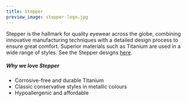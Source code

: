 ```yaml
---
title: Stepper
preview_image: stepper-logo.jpg
---
```


<div class="employee-heading">
Stepper is the hallmark for quality eyewear across the globe, combining innovative manufacturing techniques with a detailed design process to ensure great comfort. Superior materials such as Titanium are used in a wide range of styles. See the Stepper designs <a href="https://www.steppereyewear.com.au/">here</a>.
</div>

##### Why we love Stepper

- Corrosive-free and durable Titanium
- Classic conservative styles in metallic colours
- Hypoallergenic and affordable

